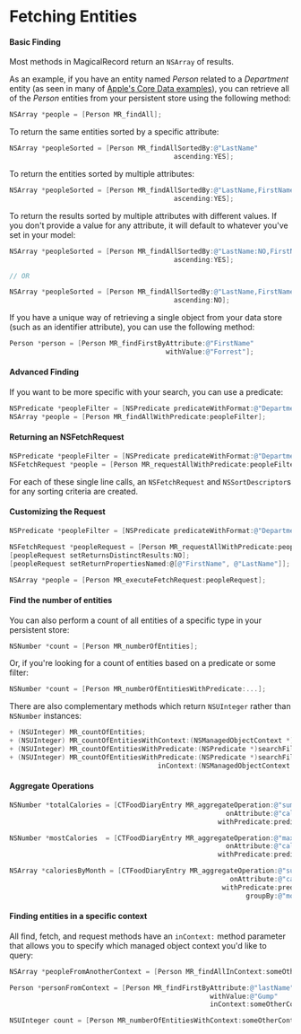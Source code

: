 # Fetching Entities

#### Basic Finding

Most methods in MagicalRecord return an `NSArray` of results.

As an example, if you have an entity named *Person* related to a *Department* entity (as seen in many of [Apple's Core Data examples](https://developer.apple.com/library/archive/documentation/Cocoa/Conceptual/CoreData/nsfetchedresultscontroller.html)), you can retrieve all of the *Person* entities from your persistent store using the following method:

```objective-c
NSArray *people = [Person MR_findAll];
```

To return the same entities sorted by a specific attribute:

```objective-c
NSArray *peopleSorted = [Person MR_findAllSortedBy:@"LastName"
                                         ascending:YES];
```

To return the entities sorted by multiple attributes:

```objective-c
NSArray *peopleSorted = [Person MR_findAllSortedBy:@"LastName,FirstName"
                                         ascending:YES];
```

To return the results sorted by multiple attributes with different values. If you don't provide a value for any attribute, it will default to whatever you've set in your model:

```objective-c
NSArray *peopleSorted = [Person MR_findAllSortedBy:@"LastName:NO,FirstName"
                                         ascending:YES];

// OR

NSArray *peopleSorted = [Person MR_findAllSortedBy:@"LastName,FirstName:YES"
                                         ascending:NO];
```

If you have a unique way of retrieving a single object from your data store (such as an identifier attribute), you can use the following method:

```objective-c
Person *person = [Person MR_findFirstByAttribute:@"FirstName"
                                       withValue:@"Forrest"];
```

#### Advanced Finding

If you want to be more specific with your search, you can use a predicate:

```objective-c
NSPredicate *peopleFilter = [NSPredicate predicateWithFormat:@"Department IN %@", @[dept1, dept2]];
NSArray *people = [Person MR_findAllWithPredicate:peopleFilter];
```

#### Returning an NSFetchRequest

```objective-c
NSPredicate *peopleFilter = [NSPredicate predicateWithFormat:@"Department IN %@", departments];
NSFetchRequest *people = [Person MR_requestAllWithPredicate:peopleFilter];
```

For each of these single line calls, an `NSFetchRequest` and `NSSortDescriptor`s for any sorting criteria  are created.

#### Customizing the Request

```objective-c
NSPredicate *peopleFilter = [NSPredicate predicateWithFormat:@"Department IN %@", departments];

NSFetchRequest *peopleRequest = [Person MR_requestAllWithPredicate:peopleFilter];
[peopleRequest setReturnsDistinctResults:NO];
[peopleRequest setReturnPropertiesNamed:@[@"FirstName", @"LastName"]];

NSArray *people = [Person MR_executeFetchRequest:peopleRequest];
```

#### Find the number of entities

You can also perform a count of all entities of a specific type in your persistent store:

```objective-c
NSNumber *count = [Person MR_numberOfEntities];
```

Or, if you're looking for a count of entities based on a predicate or some filter:

```objective-c
NSNumber *count = [Person MR_numberOfEntitiesWithPredicate:...];
```

There are also complementary methods which return `NSUInteger` rather than `NSNumber` instances:

```objective-c
+ (NSUInteger) MR_countOfEntities;
+ (NSUInteger) MR_countOfEntitiesWithContext:(NSManagedObjectContext *)context;
+ (NSUInteger) MR_countOfEntitiesWithPredicate:(NSPredicate *)searchFilter;
+ (NSUInteger) MR_countOfEntitiesWithPredicate:(NSPredicate *)searchFilter
                                     inContext:(NSManagedObjectContext *)context;
```

#### Aggregate Operations

```objective-c
NSNumber *totalCalories = [CTFoodDiaryEntry MR_aggregateOperation:@"sum:"
                                                      onAttribute:@"calories"
                                                    withPredicate:predicate];

NSNumber *mostCalories  = [CTFoodDiaryEntry MR_aggregateOperation:@"max:"
                                                      onAttribute:@"calories"
                                                    withPredicate:predicate];

NSArray *caloriesByMonth = [CTFoodDiaryEntry MR_aggregateOperation:@"sum:"
                                                       onAttribute:@"calories"
                                                     withPredicate:predicate
                                                           groupBy:@"month"];
```

#### Finding entities in a specific context

All find, fetch, and request methods have an `inContext:` method parameter that allows you to specify which managed object context you'd like to query:

```objective-c
NSArray *peopleFromAnotherContext = [Person MR_findAllInContext:someOtherContext];

Person *personFromContext = [Person MR_findFirstByAttribute:@"lastName"
                                                  withValue:@"Gump"
                                                  inContext:someOtherContext];

NSUInteger count = [Person MR_numberOfEntitiesWithContext:someOtherContext];
```
